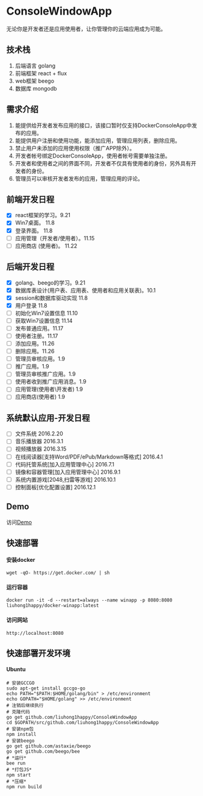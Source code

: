 # ConsoleWindowApp

无论你是开发者还是应用使用者，让你管理你的云端应用成为可能。

## 技术栈
1. 后端语言 golang
2. 前端框架 react + flux
3. web框架 beego
4. 数据库 mongodb

## 需求介绍

1. 能提供给开发者发布应用的接口，该接口暂时仅支持DockerConsoleApp中发布的应用。
2. 能提供用户注册和使用功能，能添加应用，管理应用列表，删除应用。
3. 禁止用户未添加的应用使用权限（推广APP除外）。
4. 开发者帐号绑定DockerConsoleApp，使用者帐号需要单独注册。
5. 开发者和使用者之间的界面不同，开发者不仅具有使用者的身份，另外具有开发者的身份。
6. 管理员可以审核开发者发布的应用，管理应用的评论。

## 前端开发日程

- [x] react框架的学习。9.21
- [x] Win7桌面。 11.8
- [x] 登录界面。 11.8
- [ ] 应用管理（开发者/使用者）。11.15
- [ ] 应用商店 (使用者)。 11.22

## 后端开发日程

- [x] golang、beego的学习。9.21
- [x] 数据库表设计(用户表、应用表、使用者和应用关联表)。10.1
- [x] session和数据库驱动实现 11.8
- [x] 用户登录 11.8
- [ ] 初始化Win7设置信息 11.10
- [ ] 获取Win7设置信息 11.14
- [ ] 发布普通应用。11.17
- [ ] 使用者注册。11.17
- [ ] 添加应用。11.26
- [ ] 删除应用。11.26
- [ ] 管理员审核应用。1.9
- [ ] 推广应用。1.9
- [ ] 管理员审核推广应用。1.9
- [ ] 使用者收到推广应用消息。1.9
- [ ] 应用管理(使用者\开发者) 1.9
- [ ] 应用商店(使用者) 1.9

## 系统默认应用-开发日程

- [ ] 文件系统 2016.2.20
- [ ] 音乐播放器 2016.3.1
- [ ] 视频播放器 2016.3.15
- [ ] 在线阅读器[支持Word/PDF/ePub/Markdown等格式]  2016.4.1
- [ ] 代码托管系统[加入应用管理中心] 2016.7.1
- [ ] 镜像和容器管理[加入应用管理中心] 2016.9.1
- [ ] 系统内置游戏[2048,扫雷等游戏] 2016.10.1
- [ ] 控制面板[优化配置设置] 2016.12.1

## Demo

访问[Demo](http://liuhong1happy.github.io/ConsoleWindowApp/demo.html)

## 快速部署

#### 安装docker

    wget -qO- https://get.docker.com/ | sh

#### 运行容器

    docker run -it -d --restart=always --name winapp -p 8080:8080 liuhong1happy/docker-winapp:latest

#### 访问网站

    http://localhost:8080
    
## 快速部署开发环境

#### Ubuntu

    # 安装GCCGO
    sudo apt-get install gccgo-go
    echo PATH="$PATH:$HOME/golang/bin" > /etc/environment
    echo GOPATH="$HOME/golang" >> /etc/environment
    # 注销后继续执行
    # 克隆代码
    go get github.com/liuhong1happy/ConsoleWindowApp
    cd $GOPATH/src/github.com/liuhong1happy/ConsoleWindowApp
    # 安装npm包
    npm install
    # 安装beego
    go get github.com/astaxie/beego
    go get github.com/beego/bee
    # *运行*
    bee run
    # *打包JS*
    npm start
    # *压缩*
    npm run build


